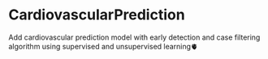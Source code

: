 # CardiovascularPrediction
 
Add cardiovascular prediction model with early detection and case filtering algorithm using supervised and unsupervised learning🫀
